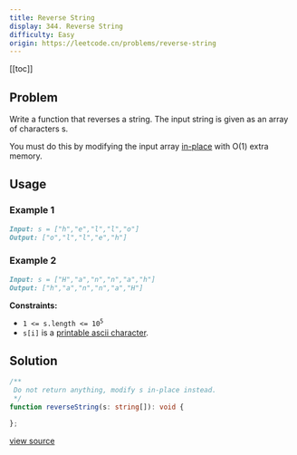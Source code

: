```yaml
---
title: Reverse String
display: 344. Reverse String
difficulty: Easy
origin: https://leetcode.cn/problems/reverse-string
---
```


[[toc]]

## Problem

Write a function that reverses a string. The input string is given as an array of characters s.

You must do this by modifying the input array <a href="https://en.wikipedia.org/wiki/In-place_algorithm" target="_blank">in-place</a> with O(1) extra memory.

## Usage

### Example 1
```md
Input: s = ["h","e","l","l","o"]
Output: ["o","l","l","e","h"]
```
### Example 2
```md
Input: s = ["H","a","n","n","a","h"]
Output: ["h","a","n","n","a","H"]
```

**Constraints:**

- <code>1 &lt;= s.length &lt;= 10<sup>5</sup></code>
- <code>s[i]</code> is a <a href="https://en.wikipedia.org/wiki/ASCII#Printable_characters" target="_blank">printable ascii character</a>.


## Solution

```ts
/**
 Do not return anything, modify s in-place instead.
 */
function reverseString(s: string[]): void {

};
```

[view source](https://leetcode.cn/problems/reverse-string)
